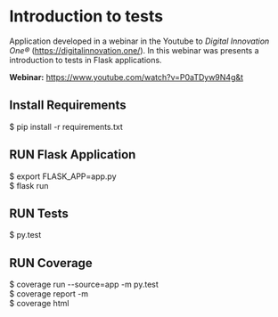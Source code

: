 # Introduction to tests

Application developed in a webinar in the Youtube to *Digital Innovation One®* (https://digitalinnovation.one/). 
In this webinar was presents a introduction to tests in Flask applications.

**Webinar:** https://www.youtube.com/watch?v=P0aTDyw9N4g&t


## Install Requirements

$ pip install -r requirements.txt

## RUN Flask Application

$ export FLASK_APP=app.py  
$ flask run

## RUN Tests

$ py.test

## RUN Coverage

$ coverage run --source=app -m py.test  
$ coverage report -m   
$ coverage html
